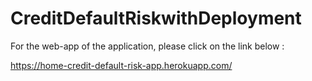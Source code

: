# CreditDefaultRiskwithDeployment

For the web-app of the application, please click on the link below :

https://home-credit-default-risk-app.herokuapp.com/
